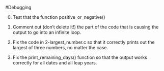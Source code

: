 #Debugging

0. Test that the function positive_or_negative()

1. Comment out (don’t delete it!) the part of the code that is causing the output to go into an infinite loop.

2. Fix the code in 2-largest_number.c so that it correctly prints out the largest of three numbers, no matter the case.

3. Fix the print_remaining_days() function so that the output works correctly for all dates and all leap years.
